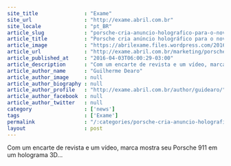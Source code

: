 ```yaml
---
site_title               : "Exame"
site_url                 : "http://exame.abril.com.br"
site_locale              : "pt_BR"
article_slug             : "porsche-cria-anuncio-holografico-para-o-novo-911"
article_title            : "Porsche cria anúncio holográfico para o novo 911"
article_image            : "https://abrilexame.files.wordpress.com/2016/09/size_960_16_9_porsche-911-holograma.jpg?quality=70&strip=all&w=960"
article_url              : "http://exame.abril.com.br/marketing/porsche-cria-anuncio-holografico-para-o-novo-911/"
article_published_at     : "2016-04-03T06:00:29-03:00"
article_description      : "Com um encarte de revista e um vídeo, marca mostra seu Porsche 911 em um holograma 3D..."
article_author_name      : "Guilherme Dearo"
article_author_image     : null
article_author_biography : null
article_author_profile   : "http://exame.abril.com.br/author/guidearo/"
article_author_facebook  : null
article_author_twitter   : null
category                 : ['news']
tags                     : ['Exame']
permalink                : "/:categories/porsche-cria-anuncio-holografico-para-o-novo-911/"
layout                   : post
---
```


Com um encarte de revista e um vídeo, marca mostra seu Porsche 911 em um holograma 3D...
